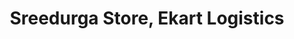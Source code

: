 ---
title: "Sreedurga Store, Ekart Logistics"
url: /kollam/sreedurga-store-ekart-logistics/
shop: shop
---